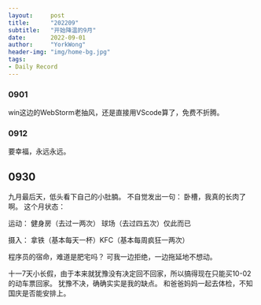 ```yaml
---
layout:     post
title:      "202209"
subtitle:   "开始降温的9月"
date:       2022-09-01
author:     "YorkWong"
header-img: "img/home-bg.jpg"
tags:
- Daily Record
---
```

### 0901
win这边的WebStorm老抽风，还是直接用VScode算了，免费不折腾。

### 0912
要幸福，永远永远。

## 0930
九月最后天，低头看下自己的小肚腩。
不自觉发出一句： 卧槽，我真的长肉了啊。
这个月状态： 

运动： 健身房（去过一两次） 球场（去过四五次）仅此而已

摄入： 拿铁（基本每天一杯）KFC（基本每周疯狂一两次）

程序员的宿命，难道是肥宅吗？
可我一边拒绝，一边拖延地不想动。

十一7天小长假，由于本来就犹豫没有决定回不回家，所以搞得现在只能买10-02的动车票回家。
犹豫不决，确确实实是我的缺点。
和爸爸妈妈一起去体检，不知国庆是否能安排上。

